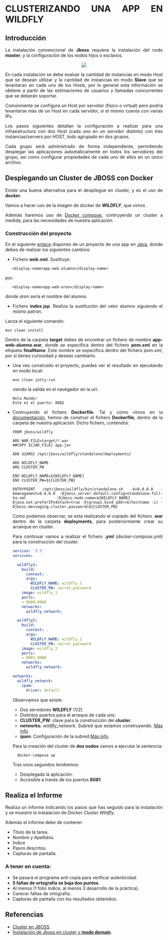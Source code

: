 <div align="justify">

# CLUSTERIZANDO UNA APP EN WILDFLY

## Introducción

  La instalación convencional de __Jboss__ requiere la instalación del nodo __master__, y la configuración de los nodos hijos o esclavos.


<div align="center">
  <img src="https://docs.jboss.org/jbportal/v2.6.7/referenceGuide/html/images/clustering/overview.png
" >
</div>

  En cada instalación se debe evaluar la cantidad de instancias en modo Host que se desean utilizar y la cantidad de instancias en modo __Slave__ que se levantaran en cada uno de los Hosts, por lo general esta información se obtiene a partir de las estimaciones de usuarios y llamadas concurrentes que se deberán soportar.

  Comúnmente se configura un Host por servidor (físico o virtual) pero podría levantarse más de un Host en cada servidor, si el mismo cuenta con varias IPs.

  Los pasos siguientes detallan la configuración a realizar para una infraestructura con dos Host (cada uno en un servidor distinto) con tres instancias/servers por HOST, todo agrupado en dos grupos.

  Cada grupo será administrado de forma independiente, permitiendo desplegar las aplicaciones automáticamente en todos los servidores del grupo, así como configurar propiedades de cada uno de ellos en un único archivo.

## Desplegando un Cluster de JBOSS con Docker

  Existe una buena alternativa para el despliegue en cluster, y es el uso de __docker__.

  Vamos a hacer uso de la imagen de docker de __WILDFLY__, que vimos [](instalacion-wildfly-docker.md).

  Además haremos uso de [Docker compose](../DOCKER-COMPOSE.md), contruyendo un cluster a medida, para las necesidades de nuestra aplicación.


### Construcción del proyecto

  En el siguiente [enlace](https://github.com/jpexposito/docencia/tree/master/COMUN/ejemplos/java/app-web-demo) dispones de un proyecto de una app en [Java](../../../COMUN/ejemplos/java), donde debes de realizar los siguientes cambios:
  - Fichero __web.xml__. Sustituye:

```console
   <display-name>app-web-alumno</display-name>  
```

  por:

```console
   <display-name>app-web-aron</display-name>
  ```

  donde _aron_ sería el nombre del alumno.
  - Fichero __index.jsp__. Realiza la sustitución del valor alumno siguiendo el mismo patrón.

  Lanza el siguiente comando:
  ```console
  mvn clean install
  ```
  Dentro de la carpeta __target__ debes de encontrar un fichero de nombre __app-web-alumno.war__, donde se especifica dentro del fichero __pom.xml__ en la etiqueta __finalName__. Este nombre se especifica dentro del fichero _pom.xml_, por si tienes curiosidad y deseas cambiarlo.

- Una vez construido el proyecto, puedes ver el resultado en ejecutando en modo local:

  ```
  mvn clean jetty:run
  ```

  viendo la salida en el navegador en la url:

  ```
  Hola Mundo!
  Este es el puerto: 8082
  ```

- Contruyendo el fichero __Dockerfile__. Tal y como vimos en la [documentación](../DOCKERIZA-API.md), hemos de construir el fichero __Dockerfile__, dentro de la carpeta de nuestra aplicación. Dicho fichero, contendrá:

    ```console
    FROM jboss/wildfly

    ARG WAR_FILE=target/*.war
    ##COPY ${JAR_FILE} app.jar

    ADD ${ARG} /opt/jboss/wildfly/standalone/deployments/

    ARG WILDFLY_NAME
    ARG CLUSTER_PW

    ENV WILDFLY_NAME=${WILDFLY_NAME}
    ENV CLUSTER_PW=${CLUSTER_PW}

    ENTRYPOINT /opt/jboss/wildfly/bin/standalone.sh -b=0.0.0.0 -bmanagement=0.0.0.0 -Djboss.server.default.config=standalone-full-ha.xml -Djboss.node.name=${WILDFLY_NAME} -Djava.net.preferIPv4Stack=true -Djgroups.bind_addr=$(hostname -i) -Djboss.messaging.cluster.password=${CLUSTER_PW}
    ```    
    Como podemos observar, se esta realizando el copiado del fichero __.war__ dentro de la carpeta __deployments__, para posteriormente crear su arranque en cluster.

    Para continuar vamos a realizar el fichero __.yml__ (_docker-compose.yml_) para la construcción del cluster.
    ```YAML
    version: '3.5'
    services:

      wildfly1:
        build:
          context: .
          args:
            WILDFLY_NAME: wildfly_1
            CLUSTER_PW: secret_password
        image: wildfly_1
        ports:
        - 8080:8080
        networks:
          wildfly_network:

      wildfly2:
        build:
          context: .
          args:
            WILDFLY_NAME: wildfly_2
            CLUSTER_PW: secret_password
        image: wildfly_2
        ports:
        - 8081:8080
        networks:
          wildfly_network:

    networks:
      wildfly_network:
        ipam:
          driver: default
    ```
    Observamos que existe:
    - Dos servidores __WILDFLY__ (1/2).
    - Distintos puertos para el arraque de cada uno.
    - __CLUSTER_PW__: clave para la construcción del __cluster__.
    - __networks__: _wildfly_network_. Subred que estamos construyendo. [Más info](https://docs.docker.com/compose/compose-file/compose-file-v2/#networks).
    - __ipam__: Configuración de la subred.[Más info](https://docs.docker.com/compose/compose-file/compose-file-v2/#enable_ipv6).

    Para la creación del cluster de __dos nodos__ vamos a ejecutar la sentencia:
    ```console
      docker-compose up
    ```
    Tras unos segundos tendremos:
    - Desplegada la aplicación.
    - Accesible a través de los puertos __8081__.

## Realiza el Informe

  Realiza un informe indicando los pasos que has seguido para la instalación y se muestre la instalación de _Docker Cluster Wildfly_.

  Además el informe debe de contener:
   - Titulo de la tarea.
   - Nombre y Apellidos.
   - Indice
   - Pasos descritos.
   - Capturas de pantalla.

### A tener en cuenta:

  - Se pasará el programa antí copia para verificar autenticidad.
  - __5 faltas de ortografía se baja dos puntos__.
  - Al menos (1 folio indice, al menos 3 desarrollo de la práctica).
  - Carecer faltas de ortografía.
  - Capturas de pantalla con los resultados obtenidos.

## Referencias

- [Cluster en JBOSS](https://docs.jboss.org/jbportal/v2.6.7/referenceGuide/html/clustering.html).
- [Instalación de Jboss en cluster y __modo domain__](https://myworkdayblog.wordpress.com/2014/03/25/jboss-instalacion-en-modo-domain/).
</div>
